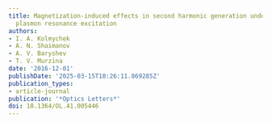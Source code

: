 ```yaml
---
title: Magnetization-induced effects in second harmonic generation under the lattice
  plasmon resonance excitation
authors:
- I. A. Kolmychek
- A. N. Shaimanov
- A. V. Baryshev
- T. V. Murzina
date: '2016-12-01'
publishDate: '2025-03-15T18:26:11.869285Z'
publication_types:
- article-journal
publication: '*Optics Letters*'
doi: 10.1364/OL.41.005446
---
```

